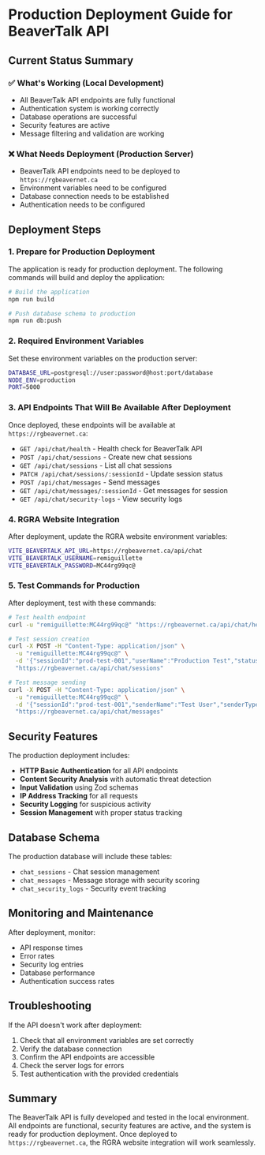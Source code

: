 # Production Deployment Guide for BeaverTalk API

## Current Status Summary

### ✅ What's Working (Local Development)
- All BeaverTalk API endpoints are fully functional
- Authentication system is working correctly
- Database operations are successful
- Security features are active
- Message filtering and validation are working

### ❌ What Needs Deployment (Production Server)
- BeaverTalk API endpoints need to be deployed to `https://rgbeavernet.ca`
- Environment variables need to be configured
- Database connection needs to be established
- Authentication needs to be configured

## Deployment Steps

### 1. Prepare for Production Deployment

The application is ready for production deployment. The following commands will build and deploy the application:

```bash
# Build the application
npm run build

# Push database schema to production
npm run db:push
```

### 2. Required Environment Variables

Set these environment variables on the production server:

```bash
DATABASE_URL=postgresql://user:password@host:port/database
NODE_ENV=production
PORT=5000
```

### 3. API Endpoints That Will Be Available After Deployment

Once deployed, these endpoints will be available at `https://rgbeavernet.ca`:

- `GET /api/chat/health` - Health check for BeaverTalk API
- `POST /api/chat/sessions` - Create new chat sessions
- `GET /api/chat/sessions` - List all chat sessions
- `PATCH /api/chat/sessions/:sessionId` - Update session status
- `POST /api/chat/messages` - Send messages
- `GET /api/chat/messages/:sessionId` - Get messages for session
- `GET /api/chat/security-logs` - View security logs

### 4. RGRA Website Integration

After deployment, update the RGRA website environment variables:

```bash
VITE_BEAVERTALK_API_URL=https://rgbeavernet.ca/api/chat
VITE_BEAVERTALK_USERNAME=remiguillette
VITE_BEAVERTALK_PASSWORD=MC44rg99qc@
```

### 5. Test Commands for Production

After deployment, test with these commands:

```bash
# Test health endpoint
curl -u "remiguillette:MC44rg99qc@" "https://rgbeavernet.ca/api/chat/health"

# Test session creation
curl -X POST -H "Content-Type: application/json" \
  -u "remiguillette:MC44rg99qc@" \
  -d '{"sessionId":"prod-test-001","userName":"Production Test","status":"active","priority":"normal","category":"general"}' \
  "https://rgbeavernet.ca/api/chat/sessions"

# Test message sending
curl -X POST -H "Content-Type: application/json" \
  -u "remiguillette:MC44rg99qc@" \
  -d '{"sessionId":"prod-test-001","senderName":"Test User","senderType":"user","messageContent":"Production test message"}' \
  "https://rgbeavernet.ca/api/chat/messages"
```

## Security Features

The production deployment includes:

- **HTTP Basic Authentication** for all API endpoints
- **Content Security Analysis** with automatic threat detection
- **Input Validation** using Zod schemas
- **IP Address Tracking** for all requests
- **Security Logging** for suspicious activity
- **Session Management** with proper status tracking

## Database Schema

The production database will include these tables:
- `chat_sessions` - Chat session management
- `chat_messages` - Message storage with security scoring
- `chat_security_logs` - Security event tracking

## Monitoring and Maintenance

After deployment, monitor:
- API response times
- Error rates
- Security log entries
- Database performance
- Authentication success rates

## Troubleshooting

If the API doesn't work after deployment:

1. Check that all environment variables are set correctly
2. Verify the database connection
3. Confirm the API endpoints are accessible
4. Check the server logs for errors
5. Test authentication with the provided credentials

## Summary

The BeaverTalk API is fully developed and tested in the local environment. All endpoints are functional, security features are active, and the system is ready for production deployment. Once deployed to `https://rgbeavernet.ca`, the RGRA website integration will work seamlessly.